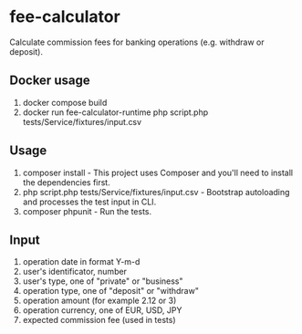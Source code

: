 # fee-calculator
Calculate commission fees for banking operations (e.g. withdraw or deposit).

## Docker usage

1. docker compose build
2. docker run fee-calculator-runtime php script.php tests/Service/fixtures/input.csv

## Usage

1. composer install - This project uses Composer and you'll need to install the dependencies first.
2. php script.php tests/Service/fixtures/input.csv - Bootstrap autoloading and processes the test input in CLI.
3. composer phpunit - Run the tests.

## Input

1. operation date in format Y-m-d
2. user's identificator, number
3. user's type, one of "private" or "business"
4. operation type, one of "deposit" or "withdraw"
5. operation amount (for example 2.12 or 3)
6. operation currency, one of EUR, USD, JPY
7. expected commission fee (used in tests)
